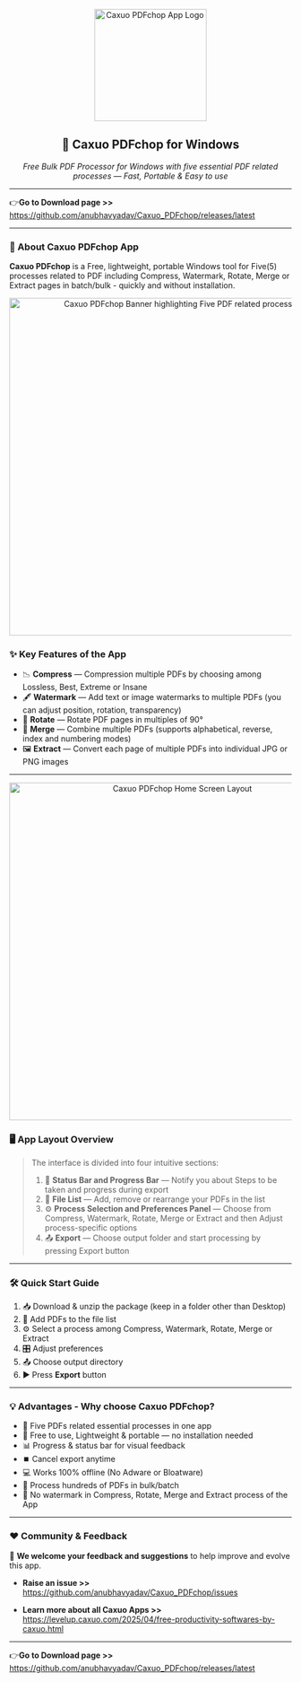 <p align="center">
  <img width="200" alt="Caxuo PDFchop App Logo" src="https://github.com/user-attachments/assets/9cd1ffac-b27e-4058-ba2e-883d757466b9" />
</p>

<h2 align="center">📄 Caxuo PDFchop for Windows</h2>

<p align="center">
  <em>Free Bulk PDF Processor for Windows with five essential PDF related processes — Fast, Portable & Easy to use</em>
</p>

---

👉**Go to Download page >>** https://github.com/anubhavyadav/Caxuo_PDFchop/releases/latest

---

### 📌 About Caxuo PDFchop App

**Caxuo PDFchop** is a Free, lightweight, portable Windows tool for Five(5) processes related to PDF including Compress, Watermark, Rotate, Merge or Extract pages in batch/bulk - quickly and without installation.

<p align="center">
  <img width="602" alt="Caxuo PDFchop Banner highlighting Five PDF related processes" src="https://github.com/user-attachments/assets/8c096c78-a4e1-4b52-949a-13c46affd50d" />
</p>

### ✨ Key Features of the App

- 📉 **Compress** — Compression multiple PDFs by choosing among Lossless, Best, Extreme or Insane
- 🖋️ **Watermark** — Add text or image watermarks to multiple PDFs (you can adjust position, rotation, transparency)  
- 🔄 **Rotate** — Rotate PDF pages in multiples of 90°
- 📑 **Merge** — Combine multiple PDFs (supports alphabetical, reverse, index and numbering modes)
- 🖼️ **Extract** — Convert each page of multiple PDFs into individual JPG or PNG images

---

<p align="center">
  <img width="602" alt="Caxuo PDFchop Home Screen Layout" src="https://github.com/user-attachments/assets/99b3a26a-bfd2-4ff2-a52c-d7bdcda74472" />
</p>

### 🖥️ App Layout Overview

> The interface is divided into four intuitive sections:
> 1. 📂 **Status Bar and Progress Bar** — Notify you about Steps to be taken and progress during export
> 2. 📂 **File List** — Add, remove or rearrange your PDFs in the list
> 3. ⚙️ **Process Selection and Preferences Panel** — Choose from Compress, Watermark, Rotate, Merge or Extract and then Adjust process-specific options
> 4. 📤 **Export** — Choose output folder and start processing by pressing Export button

---

### 🛠️ Quick Start Guide

1. 📥 Download & unzip the package (keep in a folder other than Desktop)
2. 📂 Add PDFs to the file list
3. ⚙️ Select a process among Compress, Watermark, Rotate, Merge or Extract
4. 🎛️ Adjust preferences
5. 📤 Choose output directory
6. ▶️ Press **Export** button

---

### 💡 Advantages - Why choose Caxuo PDFchop?

- 🧩 Five PDFs related essential processes in one app
- 🚀 Free to use, Lightweight & portable — no installation needed  
- 📊 Progress & status bar for visual feedback  
- ⏹️ Cancel export anytime  
- 💻 Works 100% offline (No Adware or Bloatware)
- 🧩 Process hundreds of PDFs in bulk/batch
- 🚫 No watermark in Compress, Rotate, Merge and Extract process of the App 

---

### ❤️ Community & Feedback

📣 **We welcome your feedback and suggestions** to help improve and evolve this app.

- **Raise an issue >>** https://github.com/anubhavyadav/Caxuo_PDFchop/issues

- **Learn more about all Caxuo Apps >>** https://levelup.caxuo.com/2025/04/free-productivity-softwares-by-caxuo.html  

---

👉**Go to Download page >>** https://github.com/anubhavyadav/Caxuo_PDFchop/releases/latest

